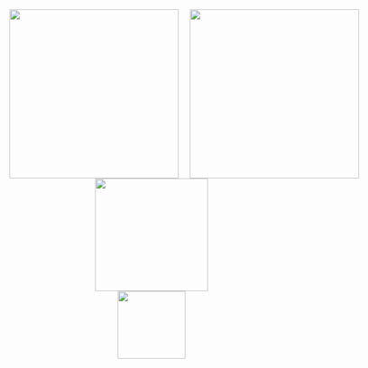 <div style="display: grid; grid-template-columns: 1fr 1fr; gap: 20px; align-items: center;">
    <a href="https://www.codewars.com/users/zkryaev">
      <img src="https://github.r2v.ch/codewars?user=zkryaev&theme=gradient_by_level&hide_clan=true" style="width: 300px; height: 300px; object-fit: contain;" />
    </a>
    <a href="https://leetcode.com/u/zkryaev/">
      <img src="https://leetcard.jacoblin.cool/zkryaev?theme=dark&font=Roboto" style="width: 300px; height: 300px; object-fit: contain;" />
    </a>
</div>




<div id="header" align="center">
  <img src="https://media.giphy.com/media/WodOtJNNNQEXRSSXp2/giphy.gif" width="200"/>
</div>

<div id="header" align="center">
  <a href="https://t.me/zkryaev">
  <img src="https://img.shields.io/badge/Telegram-2CA5E0?style=for-the-badge&logo=telegram&logoColor=white" width="120"/>
  </a>
</div>

<br>
